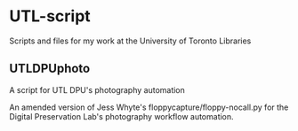# UTL-script
Scripts and files for my work at the University of Toronto Libraries

## UTLDPUphoto
A script for UTL DPU's photography automation

An amended version of Jess Whyte's floppycapture/floppy-nocall.py for the Digital Preservation Lab's photography workflow automation.
